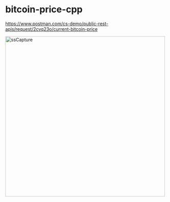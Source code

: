 # bitcoin-price-cpp

https://www.postman.com/cs-demo/public-rest-apis/request/2cvq23o/current-bitcoin-price

<img src="https://github.com/user-attachments/assets/9f3ef3fc-4f74-47be-9a48-e8b8a45fd7b3" alt="ssCapture" width="500">
